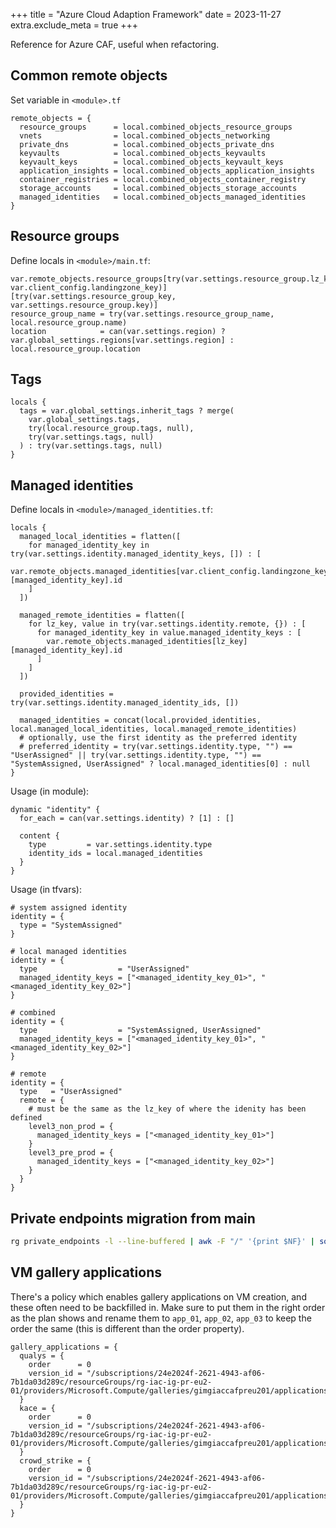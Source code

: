 +++
title = "Azure Cloud Adaption Framework"
date = 2023-11-27
extra.exclude_meta = true
+++

Reference for Azure CAF, useful when refactoring.

## Common remote objects

Set variable in `<module>.tf`
```
remote_objects = {
  resource_groups      = local.combined_objects_resource_groups
  vnets                = local.combined_objects_networking
  private_dns          = local.combined_objects_private_dns
  keyvaults            = local.combined_objects_keyvaults
  keyvault_keys        = local.combined_objects_keyvault_keys
  application_insights = local.combined_objects_application_insights
  container_registries = local.combined_objects_container_registry
  storage_accounts     = local.combined_objects_storage_accounts
  managed_identities   = local.combined_objects_managed_identities
}
```

## Resource groups

Define locals in `<module>/main.tf`:
```
var.remote_objects.resource_groups[try(var.settings.resource_group.lz_key, var.client_config.landingzone_key)][try(var.settings.resource_group_key, var.settings.resource_group.key)]
resource_group_name = try(var.settings.resource_group_name, local.resource_group.name)
location            = can(var.settings.region) ? var.global_settings.regions[var.settings.region] : local.resource_group.location
```

## Tags

```
locals {
  tags = var.global_settings.inherit_tags ? merge(
    var.global_settings.tags,
    try(local.resource_group.tags, null),
    try(var.settings.tags, null)
  ) : try(var.settings.tags, null)
}
```

## Managed identities

Define locals in `<module>/managed_identities.tf`:
```
locals {
  managed_local_identities = flatten([
    for managed_identity_key in try(var.settings.identity.managed_identity_keys, []) : [
      var.remote_objects.managed_identities[var.client_config.landingzone_key][managed_identity_key].id
    ]
  ])

  managed_remote_identities = flatten([
    for lz_key, value in try(var.settings.identity.remote, {}) : [
      for managed_identity_key in value.managed_identity_keys : [
        var.remote_objects.managed_identities[lz_key][managed_identity_key].id
      ]
    ]
  ])

  provided_identities = try(var.settings.identity.managed_identity_ids, [])

  managed_identities = concat(local.provided_identities, local.managed_local_identities, local.managed_remote_identities)
  # optionally, use the first identity as the preferred identity
  # preferred_identity = try(var.settings.identity.type, "") == "UserAssigned" || try(var.settings.identity.type, "") == "SystemAssigned, UserAssigned" ? local.managed_identities[0] : null
}
```

Usage (in module):
```
dynamic "identity" {
  for_each = can(var.settings.identity) ? [1] : []

  content {
    type         = var.settings.identity.type
    identity_ids = local.managed_identities
  }
}
```

Usage (in tfvars):
```
# system assigned identity
identity = {
  type = "SystemAssigned"
}

# local managed identities
identity = {
  type                  = "UserAssigned"
  managed_identity_keys = ["<managed_identity_key_01>", "<managed_identity_key_02>"]
}

# combined
identity = {
  type                  = "SystemAssigned, UserAssigned"
  managed_identity_keys = ["<managed_identity_key_01>", "<managed_identity_key_02>"]
}

# remote
identity = {
  type   = "UserAssigned"
  remote = {
    # must be the same as the lz_key of where the idenity has been defined
    level3_non_prod = {
      managed_identity_keys = ["<managed_identity_key_01>"]
    }
    level3_pre_prod = {
      managed_identity_keys = ["<managed_identity_key_02>"]
    }
  }
}
```

## Private endpoints migration from main

```bash
rg private_endpoints -l --line-buffered | awk -F "/" '{print $NF}' | sort -u | rg -e \.tfvars$
```

## VM gallery applications

There's a policy which enables gallery applications on VM creation, and these
often need to be backfilled in. Make sure to put them in the right order as the
plan shows and rename them to `app_01`, `app_02`, `app_03` to keep the order the
same (this is different than the order property).
```
gallery_applications = {
  qualys = {
    order      = 0
    version_id = "/subscriptions/24e2024f-2621-4943-af06-7b1da03d289c/resourceGroups/rg-iac-ig-pr-eu2-01/providers/Microsoft.Compute/galleries/gimgiaccafpreu201/applications/Qualys_Ubuntu.Deb/versions/4.6.16"
  }
  kace = {
    order      = 0
    version_id = "/subscriptions/24e2024f-2621-4943-af06-7b1da03d289c/resourceGroups/rg-iac-ig-pr-eu2-01/providers/Microsoft.Compute/galleries/gimgiaccafpreu201/applications/Kace_Ubuntu.Deb/versions/12.1.52"
  }
  crowd_strike = {
    order      = 0
    version_id = "/subscriptions/24e2024f-2621-4943-af06-7b1da03d289c/resourceGroups/rg-iac-ig-pr-eu2-01/providers/Microsoft.Compute/galleries/gimgiaccafpreu201/applications/CrowdStike_Ubuntu.Deb/versions/6.31.14505"
  }
}
```
